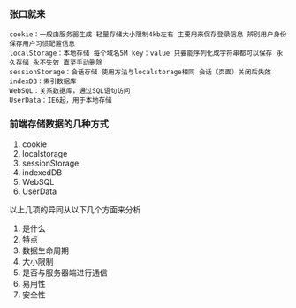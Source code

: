 ### 张口就来
    cookie：一般由服务器生成 轻量存储大小限制4kb左右 主要用来保存登录信息 辨别用户身份 保存用户习惯配置信息
    localStorage：本地存储 每个域名5M key：value 只要能序列化成字符串都可以保存 永久存储 永不失效 直至手动删除
    sessionStorage：会话存储 使用方法与localstorage相同 会话（页面）关闭后失效
    indexDB：索引数据库
    WebSQL：关系数据库，通过SQL语句访问
    UserData：IE6起，用于本地存储
### 前端存储数据的几种方式




1. cookie
2. localstorage
3. sessionStorage
4. indexedDB
5. WebSQL
6. UserData
   

以上几项的异同从以下几个方面来分析
1. 是什么
2. 特点
3. 数据生命周期
4. 大小限制
5. 是否与服务器端进行通信
6. 易用性
7. 安全性